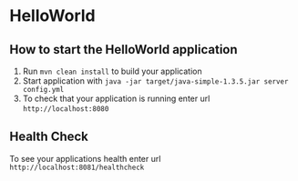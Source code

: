 # HelloWorld

How to start the HelloWorld application
---

1. Run `mvn clean install` to build your application
1. Start application with `java -jar target/java-simple-1.3.5.jar server config.yml`
1. To check that your application is running enter url `http://localhost:8080`

Health Check
---

To see your applications health enter url `http://localhost:8081/healthcheck`
